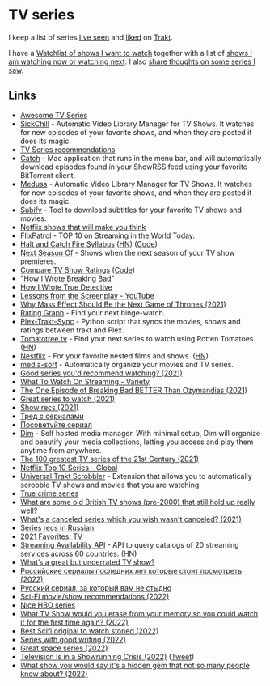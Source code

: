 # TV series

I keep a list of series [I've seen](https://trakt.tv/users/nikitavoloboev/history) and [liked](https://trakt.tv/users/nikitavoloboev/lists/favorite-series?sort=rank,asc) on [Trakt](https://trakt.tv/users/nikitavoloboev).

I have a [Watchlist of shows I want to watch](https://trakt.tv/users/nikitavoloboev/watchlist?sort=added,asc) together with a list of [shows I am watching now or watching next](https://trakt.tv/users/nikitavoloboev/lists/next-now?sort=added,asc). I also [share thoughts on some series I saw](https://trakt.tv/users/nikitavoloboev/comments).

## Links

- [Awesome TV Series](https://github.com/learn-anything/tv-series)
- [SickChill](https://github.com/SickChill/SickChill) - Automatic Video Library Manager for TV Shows. It watches for new episodes of your favorite shows, and when they are posted it does its magic.
- [TV Series recommendations](https://michael.stapelberg.ch/series/)
- [Catch](https://github.com/mipstian/catch) - Mac application that runs in the menu bar, and will automatically download episodes found in your ShowRSS feed using your favorite BitTorrent client.
- [Medusa](https://github.com/pymedusa/Medusa) - Automatic Video Library Manager for TV Shows. It watches for new episodes of your favorite shows, and when they are posted it does its magic.
- [Subify](https://github.com/matcornic/subify) - Tool to download subtitles for your favorite TV shows and movies.
- [Netflix shows that will make you think](https://nesslabs.com/netflix)
- [FlixPatrol](https://flixpatrol.com/) - TOP 10 on Streaming in the World Today.
- [Halt and Catch Fire Syllabus](https://bits.ashleyblewer.com/halt-and-catch-fire-syllabus/) ([HN](https://news.ycombinator.com/item?id=25912241)) ([Code](https://github.com/ablwr/halt-and-catch-fire-syllabus))
- [Next Season Of](https://next-season-of.com/) - Shows when the next season of your TV show premieres.
- [Compare TV Show Ratings](https://phiresky.github.io/tv-show-ratings/) ([Code](https://github.com/phiresky/tv-show-ratings))
- ["How I Wrote Breaking Bad"](https://www.youtube.com/watch?v=FrRBZNpPAfk)
- [How I Wrote True Detective](https://www.youtube.com/watch?v=2hPn-23N8q4)
- [Lessons from the Screenplay - YouTube](https://www.youtube.com/channel/UCErSSa3CaP_GJxmFpdjG9Jw)
- [Why Mass Effect Should Be the Next Game of Thrones (2021)](https://www.youtube.com/watch?v=-elPKyfpJrM)
- [Rating Graph](https://www.ratingraph.com/) - Find your next binge-watch.
- [Plex-Trakt-Sync](https://github.com/Taxel/PlexTraktSync) - Python script that syncs the movies, shows and ratings between trakt and Plex.
- [Tomatotree.tv](https://tomatotree.tv/) - Find your next series to watch using Rotten Tomatoes. ([HN](https://news.ycombinator.com/item?id=28051563))
- [Nestflix](https://nestflix.fun/) - For your favorite nested films and shows. ([HN](https://news.ycombinator.com/item?id=28189435))
- [media-sort](https://github.com/jpillora/media-sort) - Automatically organize your movies and TV series.
- [Good series you'd recommend watching? (2021)](https://www.reddit.com/r/AskMen/comments/pjl2bc/boys_whats_a_good_series_youd_recommend_watching/)
- [What To Watch On Streaming - Variety](https://variety.com/what-to-watch-streaming-movies-shows-online/)
- [The One Episode of Breaking Bad BETTER Than Ozymandias (2021)](https://www.youtube.com/watch?v=q6mheeEtCyw)
- [Great series to watch (2021)](https://twitter.com/adamwathan/status/1441918348531355648)
- [Show recs (2021)](https://twitter.com/harryhurst/status/1442078837861404674)
- [Тред с сериалами](https://twitter.com/La72La/status/1245298372799614977)
- [Посоветуйте сериал](https://twitter.com/ritafloresss/status/1444009985525092400)
- [Dim](https://github.com/Dusk-Labs/dim) - Self hosted media manager. With minimal setup, Dim will organize and beautify your media collections, letting you access and play them anytime from anywhere.
- [The 100 greatest TV series of the 21st Century (2021)](https://www.bbc.com/culture/article/20211015-the-100-greatest-tv-series-of-the-21st-century)
- [Netflix Top 10 Series - Global](https://top10.netflix.com/tv.html)
- [Universal Trakt Scrobbler](https://github.com/trakt-tools/universal-trakt-scrobbler) - Extension that allows you to automatically scrobble TV shows and movies that you are watching.
- [True crime series](https://twitter.com/dussstyboy/status/1461857598312009729)
- [What are some old British TV shows (pre-2000) that still hold up really well?](https://www.reddit.com/r/AskUK/comments/rbo1ia/what_are_some_old_british_tv_shows_pre2000_that/)
- [What's a canceled series which you wish wasn't canceled? (2021)](https://www.reddit.com/r/AskWomen/comments/rh6a8v/whats_a_canceled_series_which_you_wish_wasnt/)
- [Series recs in Russian](https://twitter.com/chigi_varo/status/1474442974696472577)
- [2021 Favorites: TV](https://sixcolors.com/post/2021/12/2021-favorites-tv/)
- [Streaming Availability API](https://www.movieofthenight.com/about/api) - API to query catalogs of 20 streaming services across 60 countries. ([HN](https://news.ycombinator.com/item?id=29862588))
- [What’s a great but underrated TV show?](https://www.reddit.com/r/AskWomen/comments/s1l1f3/whats_a_great_but_underrated_tv_show/)
- [Российские сериалы последних лет которые стоит посмотреть (2022)](https://twitter.com/polina_txt/status/1481557960476270592)
- [Русский сериал, за который вам не стыдно](https://twitter.com/eg0r_pomid0r/status/1484225834294693893)
- [Sci-Fi movie/show recommendations (2022)](https://www.reddit.com/r/scifi/comments/tr519d/looking_for_scifi_movieshow_recommendations/)
- [Nice HBO series](https://twitter.com/pmarca/status/1512618519866667014)
- [What TV Show would you erase from your memory so you could watch it for the first time again? (2022)](https://www.reddit.com/r/NetflixBestOf/comments/tzgv6i/request_what_tv_show_would_you_erase_from_your/)
- [Best Scifi original to watch stoned (2022)](https://www.reddit.com/r/scifi/comments/u8zf4k/best_scifi_original_to_watch_stoned/)
- [Series with good writing (2022)](https://www.reddit.com/r/NetflixBestOf/comments/uhjzbg/request_recomandation_for_a_show_with_good/)
- [Great space series (2022)](https://www.reddit.com/r/scifi/comments/uiih27/just_finished_the_expanse_and_loved_it_looking/)
- [Television Is in a Showrunning Crisis (2022)](https://www.vice.com/en/article/epxeze/television-is-in-a-showrunning-crisis) ([Tweet](https://twitter.com/k_trendacosta/status/1522244258186493953))
- [What show you would say it's a hidden gem that not so many people know about? (2022)](https://www.reddit.com/r/NetflixBestOf/comments/ujaap4/discussion_what_show_you_would_say_its_a_hidden/)
